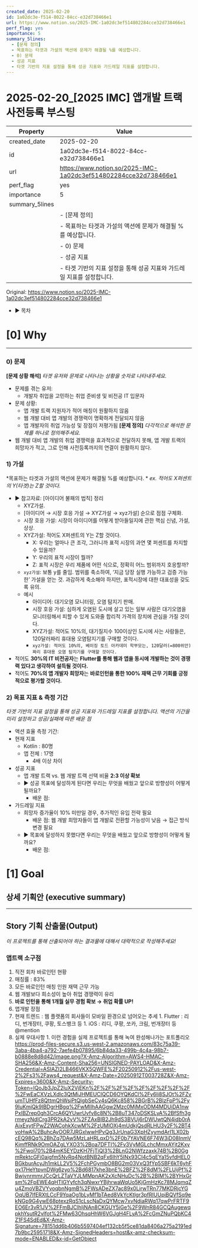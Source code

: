 ```yaml
---
created_date: 2025-02-20
id: 1a02dc3e-f514-8022-84cc-e32d738466e1
url: https://www.notion.so/2025-IMC-1a02dc3ef514802284cce32d738466e1
perf_flag: yes
importance: 5
summary_5lines:
  - [문제 정의]
  - 목표하는 타겟과 가설의 액션에 문제가 해결될 %를 예상합니다.
  - 0) 문제
  - 성공 지표
  - 타겟 기반의 지표 설정을 통해 성공 지표와 가드레일 지표를 설정합니다.
---
```


# 2025-02-20_[2025 IMC] 앱개발 트랙 사전등록 부스팅

| Property | Value |
| --- | --- |
| created_date | 2025-02-20 |
| id | 1a02dc3e-f514-8022-84cc-e32d738466e1 |
| url | https://www.notion.so/2025-IMC-1a02dc3ef514802284cce32d738466e1 |
| perf_flag | yes |
| importance | 5 |
| summary_5lines | |
|  | - [문제 정의] |
|  | - 목표하는 타겟과 가설의 액션에 문제가 해결될 %를 예상합니다. |
|  | - 0) 문제 |
|  | - 성공 지표 |
|  | - 타겟 기반의 지표 설정을 통해 성공 지표와 가드레일 지표를 설정합니다. |

Original: https://www.notion.so/2025-IMC-1a02dc3ef514802284cce32d738466e1

- ▶ 목차

# [0] Why

---

### 0) 문제
**[문제 상황 해석]**
*타겟 유저와 문제로 나타나는 상황을 숫자로 나타내주세요.*
- 문제를 겪는 유저:
  - 개발자 취업을 고민하는 취업 준비생 및 비전공 IT 입문자
- 문제 상황:
  - 앱 개발 트랙 지원자가 적어 매칭이 원활하지 않음
  - 웹 개발 대비 앱 개발의 경쟁력이 명확하게 전달되지 않음
  - 앱 개발자의 취업 가능성 및 장점이 저평가됨
**[문제 정의]**
*다각적으로 해석한 문제를 하나로 정의해주세요.*
- 웹 개발 대비 앱 개발의 취업 경쟁력을 효과적으로 전달하지 못해, 앱 개발 트랙의 희망자가 적고, 그로 인해 사전등록까지의 연결이 원활하지 않다.

### **1) 가설**
*목표하는 타겟과 가설의 액션에 문제가 해결될 %를 예상합니다. *
*ex. 적어도 X퍼센트의 Y(타겟)는 Z할 것이다.*
- ▶ 참고자료: [아이디어 불패의 법칙] 정리
  - XYZ가설.
  - [아이디어 → 시장 호응 가설 → XYZ가설 → xyz가설] 순으로 점점 구체화.
  - 시장 호응 가설: 시장이 아이디어를 어떻게 받아들일지에 관한 핵심 신념, 가설, 상상. 
  - XYZ가설: 적어도 X퍼센트의 Y는 Z할 것이다. 
    - X: 우리는 얼마나 큰 조각, 그러니까 표적 시장의 과연 몇 퍼센트를 차지할 수 있을까? 
    - Y: 우리의 표적 시장이 뭘까? 
    - Z: 표적 시장은 우리 제품에 어떤 식으로, 정확히 어느 범위까지 호응할까? 
  - `xyz가설`: 보통 y를 줄임. 범위를 축소하여, ‘지금 당장 실행 가능하고 검증 가능한’ 가설을 얻는 것. 과감하게 축소해야 하지만, 표적시장에 대한 대표성을 갖도록 유의.
  - 예시
    - 아이디어: 대기오염 모니터링, 오염 탐지기 판매. 
    - 시장 호응 가설: 심하게 오염된 도시에 살고 있는 일부 사람은 대기오염을 모니터링해서 피할 수 있게 도와줄 합리적 가격의 장치에 관심을 가질 것이다. 
    - XYZ가설: 적어도 10%의, 대기질지수 100이상인 도시에 사는 사람들은, 120달러짜리 휴대용 오염탐지기를 구매할 것이다. 
    - `xyz가설: 적어도 10%의, 베이징 토드 아카데미 학부모는, 120달러(=800위안)짜리 휴대용 오염 탐지기를 구매할 것이다. `
- 적어도 **30%의 IT 비전공자**는 **Flutter를 통해 웹과 앱을 동시에 개발하는 것이 경쟁력 있다고 생각하여 설득될 것이다.**
- 적어도 **70%의 앱 개발자 희망자**는 **바로인턴을 통한 100% 재택 근무 기회를 긍정적으로 평가할 것이다.**

### **2) 목표 지표 & 측정 기간**
*타겟 기반의 지표 설정을 통해 성공 지표와 가드레일 지표를 설정합니다. 
액션의 기간을 미리 설정하고 성공/실패에 따른 배운 점*
- 액션 효율 측정 기간: 
- 현재 지표
  - Kotlin : 80명
  - 앱 전체 : 17명
    - 4배 이상 차이
- 성공 지표
  - 앱 개발 트랙 vs. 웹 개발 트랙 선택 비율 **2:3 이상 확보**
  - ▶ 성공 목표에 달성하게 된다면 우리는 무엇을 배웠고 앞으로 방향성이 어떻게 될까요?
    - 배운 점:
- 가드레일 지표
  - 희망자 증가율이 10% 미만일 경우, 추가적인 유입 전략 필요
    - 배운 점: 웹 개발 희망자들이 앱 개발로 전환할 가능성이 낮음 → 접근 방식 변경 필요
  - ▶ 목표에 달성하지 못했다면 우리는 무엇을 배웠고 앞으로 방향성이 어떻게 될까요?
    - 배운 점:

# [1] Goal

## 상세 기획안 (executive summary)

---

## Story 기획 산출물(Output)
*이 프로젝트를 통해 산출되어야 하는 결과물에 대해서 대략적으로 작성해주세요!*

### 앱트랙 소구점
1. 직전 회차 바로인턴 현황
  1. 매칭률 : 83%
  1. 모든 바로인턴 매칭 인원 재택 근무 가능
1. 웹 개발보다 희소성이 높아 취업 경쟁력이 유리
  1. **바로 인턴을 통해 1개월 실무 경험 확보 → 취업 확률 UP!**
1. 앱개발 장점
  1. 현재 트렌드 : 웹 플랫폼의 회사들이 모바일 환경으로 넘어오는 추세
    1. Flutter : 리디, 번개장터, 쿠팡, 토스뱅크 등
    1. iOS : 리디, 쿠팡, 쏘카, 크림, 번개장터 등 @mention
  1. 실제 우대사항
    1. 이런 경험을 실제 프로젝트를 통해 녹여 완성해나가는 포트폴리오 
  https://prod-files-secure.s3.us-west-2.amazonaws.com/83c75a39-3aba-4ba4-a792-7aefe4b07895/6b84da33-499b-4c4a-98b7-b0888e8d8d42/image.png?X-Amz-Algorithm=AWS4-HMAC-SHA256&X-Amz-Content-Sha256=UNSIGNED-PAYLOAD&X-Amz-Credential=ASIAZI2LB466VKX5QWFE%2F20250912%2Fus-west-2%2Fs3%2Faws4_request&X-Amz-Date=20250912T003728Z&X-Amz-Expires=3600&X-Amz-Security-Token=IQoJb3JpZ2luX2VjEKn%2F%2F%2F%2F%2F%2F%2F%2F%2F%2FwEaCXVzLXdlc3QtMiJHMEUCIQCD6OYQKdCl%2Fy6Ii8SJOt%2FZvumTUHfFz8QttmQhWsiPtQIgbSeCv4sQ6Kc858%2BGrB%2BlzFpP%2Fy9IuKmjQk9IBDgrHBgq%2FwMIIhAAGgw2Mzc0MjMxODM4MDUiDA1nwPxIBZrep0gh3CrcA6QYUwrUvfv8c8N%2B8uT347oDSKSLyA%2BfSfh3grmeyzNdICrg3PR2kA2yV%2FZAxBIB2Jh9dS3BVUj6rDWUwtQN4idb0rAAixExytFPwZ2WACohkXcwM%2FzUMlOXj4mUdkjQsdRLHU3y2F%2BT4voHwA%2BuhcAyOOR7JRGxIwwHPvQg3JrUnaG3XpHZyymdArI1LX02bcEQ98Qq%2BhZq7DAw5MzLaHRLqxD%2F0b7YAVNE6F74W3iD08InmVKjmffRNk9OmOAZgLYXO3%2Boa7DFTI%2Fv3VyMGLchcMmxAYjt2Kxy%2Fwol70%2B4mK5EYDzKH7FjTiQl3%2BLnG2NWfzzaxk74B%2B0GgmRektcGFi0aigfm5NvRq4NotBNB2qFx6lhY5INx93CI4c5gEYa15vfdHEL0BGkburAcyJh1mkLL2V5%2FchPGymbO8BG2m03VxQ3fYp5SBF6kT6yhFqx17HeYtpvnDWg6zyo%2Bd6817khe3bnE%2BFZ%2F8dM%2FLUijPf%2BwjvnrmmrJCcQrLZTaVYJLMMpnAK2xXcNHuDc%2B%2BIM%2BYHxGrsm%2FpEWE4qHTIGYyfch3qNwxrYBjhrwaWqUo5KjGmHzKc78MJqmqZu4ZmoVBZVYvoqbnNgmB%2FWsADeZX7ac89x0LirwTRn77MKDRjcYGOqUB7lfERXtLCcF9YqaOg1bLyMf1bTAed8VkYcKtlgr3pfRIUUpjBQVfSq9ekNGp9G4ywE68ptexzRqS1cLscNaDxQYMcw7xvNdiaRWq17qwPrFRTF9EO6Er3vR1JV%2FFmBJClhIjNAn8CKGUY5iGe%2F9WnR84GCQAugewqpkhYsutR2vlfot%2FMw63OhsqHhW6VGJgH4FLyA%2FcGmZNuPQbKC4Z1FS4SdEd&X-Amz-Signature=78151dd6b406b5597404ef132cb5f5ce81da8406a275a2191ed7b9bc25951718&X-Amz-SignedHeaders=host&x-amz-checksum-mode=ENABLED&x-id=GetObject
